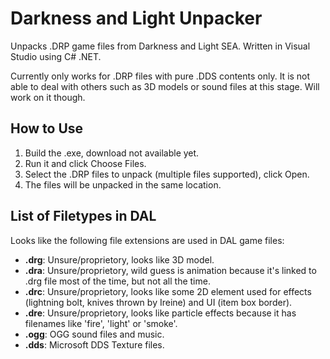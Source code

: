 # Darkness and Light Unpacker
Unpacks .DRP game files from Darkness and Light SEA. Written in Visual Studio using C# .NET.

Currently only works for .DRP files with pure .DDS contents only. It is not able to deal with others such as 3D models or sound files
at this stage. Will work on it though.


How to Use
-----------
1. Build the .exe, download not available yet.
2. Run it and click Choose Files.
3. Select the .DRP files to unpack (multiple files supported), click Open.
4. The files will be unpacked in the same location.

List of Filetypes in DAL
----------------------------
Looks like the following file extensions are used in DAL game files:

- **.drg**: Unsure/proprietory, looks like 3D model.
- **.dra**: Unsure/proprietory, wild guess is animation because it's linked to .drg file most of the time, but not all the time.
- **.drc**: Unsure/proprietory, looks like some 2D element used for effects (lightning bolt, knives thrown by Ireine) and UI (item box border).
- **.dre**: Unsure/proprietory, looks like particle effects because it has filenames like 'fire', 'light' or 'smoke'.
- **.ogg**: OGG sound files and music.
- **.dds**: Microsoft DDS Texture files.
